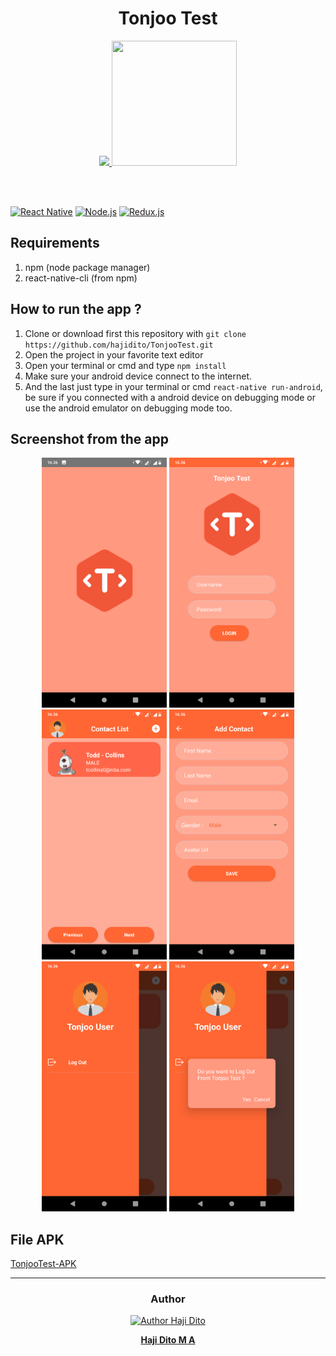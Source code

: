 <h1 align='center'>Tonjoo Test</h1>

<p align='center'>
  <a href='https://facebook.github.io/react-native/'>
  <img src='https://kreitech.io/blog/wp-content/uploads/2018/10/1_-NOQtyJAGQ1RNC3iVt_thA.png' />
  <img src='https://redux.js.org/img/redux.svg' width="200" height="200"/>
  </a>
</p>

<br>
<br>

[![React Native](https://img.shields.io/badge/React%20Native-0.60-blue.svg?style=rounded-square)](https://facebook.github.io/react-native/)
[![Node.js](https://img.shields.io/badge/Node.js-v.10.16-green.svg?style=rounded-square)](https://nodejs.org/)
[![Redux.js](https://img.shields.io/badge/Redux.js-4.0.1-purple.svg?style=rounded-square)](https://redux.js.org/)

## Requirements
1. npm (node package manager)
2. react-native-cli (from npm)

## How to run the app ?
1. Clone or download first this repository with `git clone https://github.com/hajidito/TonjooTest.git`
2. Open the project in your favorite text editor
3. Open your terminal or cmd and type `npm install`
4. Make sure your android device connect to the internet.
5. And the last just type in your terminal or cmd `react-native run-android`, be sure if you connected with a android device on debugging mode or use the android emulator on debugging mode too.

## Screenshot from the app
<p align='center'>
  <span>
  <img src='https://github.com/hajidito/TonjooTest/blob/master/Screenshot_20190809-163608.png' width=200 />
  <img src='https://github.com/hajidito/TonjooTest/blob/master/Screenshot_20190809-163613.png' width=200 />
  <img src='https://github.com/hajidito/TonjooTest/blob/master/Screenshot_20190809-163624.png' width=200 />
  <img src='https://github.com/hajidito/TonjooTest/blob/master/Screenshot_20190809-163630.png' width=200 />
  <img src='https://github.com/hajidito/TonjooTest/blob/master/Screenshot_20190809-163637.png' width=200 />
  <img src='https://github.com/hajidito/TonjooTest/blob/master/Screenshot_20190809-163642.png' width=200 />
  </span>
</p>

## File APK
[TonjooTest-APK](https://drive.google.com/file/d/1g7MDWDyU0_YRCVuNK8YjdBjsm5Led-Db)
<hr>

<h3 align="center">Author</h3>

<p align="center">
<a href="https://github.com/hajidito">
  <img alt="Author Haji Dito" title="git author" src="https://avatars3.githubusercontent.com/u/50772146?s=460&v=4" width="250" />
</a>
<p align="center"><b><a href="https://github.com/hajidito">Haji Dito M A</a></b></p>
</p>
